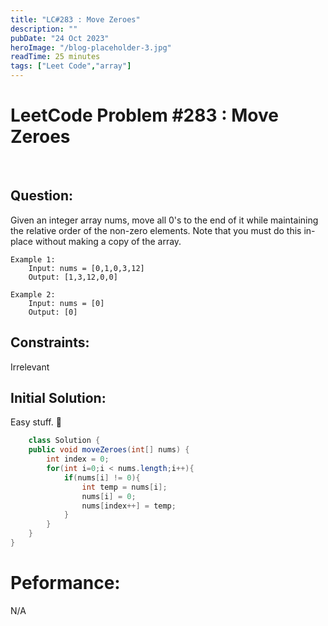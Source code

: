 ```yaml
---
title: "LC#283 : Move Zeroes"
description: ""
pubDate: "24 Oct 2023"
heroImage: "/blog-placeholder-3.jpg"
readTime: 25 minutes
tags: ["Leet Code","array"]
---
```


# <b> LeetCode Problem #283 : Move Zeroes</b>

<br>

## Question: <br/>

<p class="pl-6">
    Given an integer array nums, move all 0's to the end of it while maintaining the relative order of the non-zero elements.
    Note that you must do this in-place without making a copy of the array.
</p>
<p>

    Example 1:
        Input: nums = [0,1,0,3,12]
        Output: [1,3,12,0,0]

    Example 2:
        Input: nums = [0]
        Output: [0]
</p>

## Constraints: <br/>
Irrelevant

## Initial Solution:

<p class="pl-6">
    Easy stuff. 🙂
</p>

```java
    class Solution {
    public void moveZeroes(int[] nums) {
        int index = 0;
        for(int i=0;i < nums.length;i++){
            if(nums[i] != 0){
                int temp = nums[i];
                nums[i] = 0;
                nums[index++] = temp;
            }
        }
    }
}
```

# Peformance:

N/A